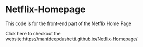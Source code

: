 # Netflix-Homepage
This code is for the front-end part of the Netflix Home Page

Click here to checkout the website:https://manideepdushetti.github.io/Netflix-Homepage/

